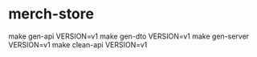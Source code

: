 # merch-store

make gen-api VERSION=v1
make gen-dto VERSION=v1
make gen-server VERSION=v1
make clean-api VERSION=v1